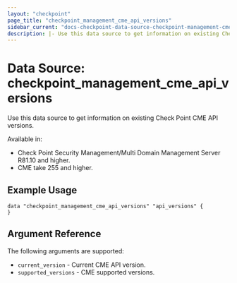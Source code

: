 ```yaml
---
layout: "checkpoint"
page_title: "checkpoint_management_cme_api_versions"
sidebar_current: "docs-checkpoint-data-source-checkpoint-management-cme-api-versions"
description: |- Use this data source to get information on existing Check Point CME API versions.
---
```


# Data Source: checkpoint_management_cme_api_versions

Use this data source to get information on existing Check Point CME API versions.

Available in:

- Check Point Security Management/Multi Domain Management Server R81.10 and higher.
- CME take 255 and higher.

## Example Usage

```hcl
data "checkpoint_management_cme_api_versions" "api_versions" {
}
```

## Argument Reference

The following arguments are supported:

* `current_version` - Current CME API version.
* `supported_versions` - CME supported versions.
